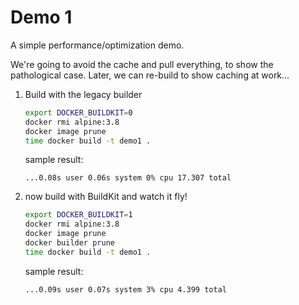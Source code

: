 # Demo 1

A simple performance/optimization demo.

We're going to avoid the cache and pull everything, to show the pathological case. Later, we can re-build to show caching at work...

1. Build with the legacy builder
    ```bash
    export DOCKER_BUILDKIT=0
    docker rmi alpine:3.8
    docker image prune
    time docker build -t demo1 .
    ```
    sample result:
    ```
    ...0.08s user 0.06s system 0% cpu 17.307 total
    ```
2. now build with BuildKit and watch it fly!
    ```bash
    export DOCKER_BUILDKIT=1
    docker rmi alpine:3.8
    docker image prune
    docker builder prune
    time docker build -t demo1 .
    ```
    sample result:
    ```
    ...0.09s user 0.07s system 3% cpu 4.399 total
    ```
